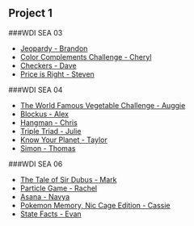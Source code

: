 ## Project 1

###WDI SEA 03

* [Jeopardy - Brandon](http://branweb1.github.io/jepclone/)
* [Color Complements Challenge - Cheryl](http://cherylafitz.github.io/color-complements-game/)
* [Checkers - Dave](http://cjoybluv.github.io/wdi-checkers/)
* [Price is Right - Steven](http://stevenaldous.github.io/price-is-right/)

###WDI SEA 04

* [The World Famous Vegetable Challenge - Auggie](http://www.agustinbautista.com/vegetable-quiz/)
* [Blockus - Alex](http://meet-alexmac.com/Blokus/)
* [Hangman - Chris](http://thecodingcarlson.github.io/Hangman/)
* [Triple Triad - Julie](http://jsakalys.github.io/triple-triad/)
* [Know Your Planet - Taylor](http://taylorbolin.github.io/Know-Your-Planet/)
* [Simon - Thomas](http://thomasvaeth.com/ga-simon/)

###WDI SEA 06

* [The Tale of Sir Dubus - Mark](http://abelmark.github.io/RPGSite/)
* [Particle Game - Rachel](http://nepios.github.io/particle_game/)
* [Asana - Navya](http://navyayvan.github.io/Asana/)
* [Pokemon Memory, Nic Cage Edition - Cassie](http://cassicakes.github.io/project1/)
* [State Facts - Evan](http://evwilkin.github.io/state_facts_game/)
